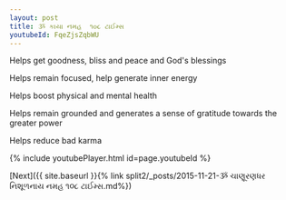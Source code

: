 ```yaml
---
layout: post
title: ૐ કાયા નમહ  ૧૦૮ ટાઈમ્સ
youtubeId: FqeZjsZqbWU
---
```

 
 
Helps get goodness, bliss and peace and God's blessings
 
Helps remain focused, help generate inner energy 
 
Helps boost physical and mental health 
 
Helps remain grounded and generates a sense of gratitude towards the greater power 
 
Helps reduce bad karma
 
 
 
 


{% include youtubePlayer.html id=page.youtubeId %}
 
[Next]({{ site.baseurl }}{% link  split2/_posts/2015-11-21-ૐ ચાણૂરણધર નિશૂળનાય નમહ ૧૦૮ ટાઈમ્સ.md%})
 
